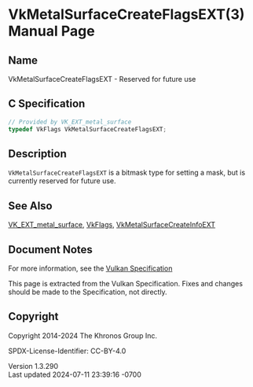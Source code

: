 # VkMetalSurfaceCreateFlagsEXT(3) Manual Page

## Name

VkMetalSurfaceCreateFlagsEXT - Reserved for future use



## <a href="#_c_specification" class="anchor"></a>C Specification

``` c
// Provided by VK_EXT_metal_surface
typedef VkFlags VkMetalSurfaceCreateFlagsEXT;
```

## <a href="#_description" class="anchor"></a>Description

`VkMetalSurfaceCreateFlagsEXT` is a bitmask type for setting a mask, but
is currently reserved for future use.

## <a href="#_see_also" class="anchor"></a>See Also

[VK_EXT_metal_surface](https://registry.khronos.org/vulkan/specs/1.3-extensions/man/html/VK_EXT_metal_surface.html),
[VkFlags](https://registry.khronos.org/vulkan/specs/1.3-extensions/man/html/VkFlags.html),
[VkMetalSurfaceCreateInfoEXT](https://registry.khronos.org/vulkan/specs/1.3-extensions/man/html/VkMetalSurfaceCreateInfoEXT.html)

## <a href="#_document_notes" class="anchor"></a>Document Notes

For more information, see the <a
href="https://registry.khronos.org/vulkan/specs/1.3-extensions/html/vkspec.html#VkMetalSurfaceCreateFlagsEXT"
target="_blank" rel="noopener">Vulkan Specification</a>

This page is extracted from the Vulkan Specification. Fixes and changes
should be made to the Specification, not directly.

## <a href="#_copyright" class="anchor"></a>Copyright

Copyright 2014-2024 The Khronos Group Inc.

SPDX-License-Identifier: CC-BY-4.0

Version 1.3.290  
Last updated 2024-07-11 23:39:16 -0700
